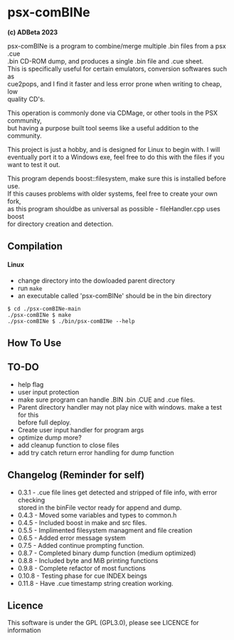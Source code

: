 # psx-comBINe
<b> (c) ADBeta 2023 </b>  

psx-comBINe is a program to combine/merge multiple .bin files from a psx .cue  
.bin CD-ROM dump, and produces a single .bin file and .cue sheet.  
This is specifically useful for certain emulators, conversion softwares such as  
cue2pops, and I find it faster and less error prone when writing to cheap, low  
quality CD's.

This operation is commonly done via CDMage, or other tools in the PSX community,  
but having a purpose built tool seems like a useful addition to the community.  

This project is just a hobby, and is designed for Linux to begin with. I will  
eventually port it to a Windows exe, feel free to do this with the files if you  
want to test it out.  

This program depends boost::filesystem, make sure this is installed before use.  
If this causes problems with older systems, feel free to create your own fork,  
as this program shouldbe as universal as possible - fileHandler.cpp uses boost  
for directory creation and detection.  

## Compilation
#### Linux
- change directory into the dowloaded parent directory
- run `make`
- an executable called 'psx-comBINe' should be in the bin directory

```
$ cd ./psx-comBINe-main
./psx-comBINe $ make
./psx-comBINe $ ./bin/psx-comBINe --help
```

## How To Use

## TO-DO
* help flag
* user input protection
* make sure program can handle .BIN .bin .CUE and .cue files.
* Parent directory handler may not play nice with windows. make a test for this  
before full deploy.  
* Create user input handler for program args
* optimize dump more?
* add cleanup function to close files
* add try catch return error handling for dump function

## Changelog (Reminder for self)
* 0.3.1 - .cue file lines get detected and stripped of file info, with error  
checking  
stored in the binFile vector ready for append and dump.
* 0.4.3 - Moved some variables and types to common.h
* 0.4.5 - Included boost in make and src files. 
* 0.5.5 - Implimented filesystem managment and file creation
* 0.6.5 - Added error message system
* 0.7.5 - Added continue prompting function.
* 0.8.7 - Completed binary dump function (medium optimized)
* 0.8.8 - Included byte and MiB printing functions
* 0.9.8 - Complete refactor of most functions
* 0.10.8 - Testing phase for cue INDEX beings
* 0.11.8 - Have .cue timestamp string creation working.

## Licence
This software is under the GPL (GPL3.0), please see LICENCE for information  
